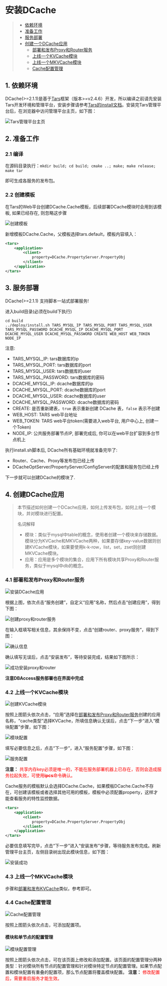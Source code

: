 # 安装DCache

> * [依赖环境](#1)
> * [准备工作](#2)
> * [服务部署](#3)
> * [创建一个DCache应用](#4)
>   * [部署和发布Proxy和Router服务](#4.1)
>   * [上线一个KVCache模块](#4.2)
>   * [上线一个MKVCache模块](#4.3)
>   * [Cache配置管理](#4.4)


## <a id = "1"></a> 1. 依赖环境

DCache(>=2.1.1)是基于[Tars](https://github.com/TarsCloud/Tars)框架（版本>=v2.4.6）开发，所以编译之前请先安装Tars开发环境和管理平台，安装步骤请参考[Tars的install文档](https://github.com/TarsCloud/Tars/blob/master/Install.zh.md)。安装完Tars管理平台后，在浏览器中访问管理平台主页，如下图：

![Tars管理平台主页](images/tars_mainPage.png)

## <a id = "2"></a> 2. 准备工作

### 2.1 编译

在源码目录执行：`mkdir build; cd build; cmake ..; make; make release; make tar`

即可生成各服务的发布包。

### 2.2 创建模板

在Tars的Web平台创建DCache.Cache模板，后续部署DCache模块时会用到该模板, 如果已经存在, 则忽略这步骤

![创建模板](images/tars_add_tmplate.png)

新增模板DCache.Cache，父模板选择tars.default，模板内容填入：

```xml
<tars>
    <application>
        <client>
            property=DCache.PropertyServer.PropertyObj
        </client>
    </application>
</tars>
```

## <a id = "3"></a> 3. 服务部署

DCache(>=2.1.1) 支持脚本一站式部署服务!

进入build目录(必须在build下执行)
```
cd build
../deploy/install.sh TARS_MYSQL_IP TARS_MYSQL_PORT TARS_MYSQL_USER TARS_MYSQL_PASSWORD DCACHE_MYSQL_IP DCACHE_MYSQL_PORT DCACHE_MYSQL_USER DCACHE_MYSQL_PASSWORD CREATE WEB_HOST WEB_TOKEN NODE_IP
```

注意:
- TARS_MYSQL_IP: tars数据库的ip
- TARS_MYSQL_PORT: tars数据库的port
- TARS_MYSQL_USER: tars数据库的user
- TARS_MYSQL_PASSWORD: tars数据库的密码
- DCACHE_MYSQL_IP: dcache数据库的ip
- DCACHE_MYSQL_PORT: dcache数据库的port
- DCACHE_MYSQL_USER: dcache数据库的user
- DCACHE_MYSQL_PASSWORD: dcache数据库的密码
- CREATE: 是否重新建表，`true` 表示重新创建 DCache 表，`false` 表示不创建
- WEB_HOST: TARS web平台地址
- WEB_TOKEN: TARS web平台token(需要进入web平台, 用户中心上, 创建一个Token)
- NODE_IP: 公共服务部署节点IP, 部署完成后, 你可以在web平台扩容到多台节点机上

执行install.sh脚本后, DCache所有基础环境就准备完毕了:
- Router、Cache、Proxy等发布包已经上传
- DCacheOptServer/PropertyServer/ConfigServer的配置和服务包已经上传

下一步就可以创建DCache的模块了.

## <a id = "4"></a> 4. 创建DCache应用

> 本节描述如何创建一个DCache应用，如何上传发布包，如何上线一个模块，并对模块进行配置。
>
> 名词解释
>
> * 模块：类似于mysql中table的概念，使用者创建一个模块来存储数据。模块分为KVCache和MKVCache两种，如果要存储key-value数据则创建KVCache模块，如果要使用k-k-row，list，set，zset则创建MKVCache模块。
> * 应用：应用是多个模块的集合，应用下所有模块共享Proxy和Router服务，类似于mysql中db的概念。

### <a id = "4.1"></a> 4.1 部署和发布Proxy和Router服务

![安装DCache应用](images/install_dcache_app.png)

根据上图，依次点击“服务创建”，自定义“应用”名称，然后点击“创建应用”，得到下图：

![创建proxy和router服务](images/create_proxy&router.png)

在输入框填写相关信息，其余保持不变，点击“创建router、proxy服务”，得到下图：

![确认信息](images/install_and_release.png)

确认填写无误后，点击“安装发布”，等待安装完成，结果如下图所示：

![成功安装proxy和router](images/install_proxy&router_succ.png)

**注意DBAccess服务部署也在界面中完成**

### <a id = "4.2"></a> 4.2 上线一个KVCache模块

![创建KVCache模块](images/create_KV_module.png)

按照上图箭头依次点击，“应用”选择在[部署和发布Proxy和Router服务](#5.2)创建的应用名称，“cache类型”选择KVCache，所填信息确认无误后，点击“下一步”进入“模块配置”步骤，如下图：

![模块配置](images/KV_module_conf.png)

填写必要信息之后，点击“下一步”，进入“服务配置”步骤，如下图：

![服务配置](images/KV_service_conf.png)

**注意：** <font color=red>共享内存key必须是唯一的，不能在服务部署机器上已存在，否则会造成服务拉起失败，可使用**ipcs**命令确认。</font>  

Cache服务的模板默认会选择DCache.Cache，如果模板DCache.Cache不存在，可创建该模板或者选择其他可用的模板，模板中必须配置property，这样才能查看服务的特性监控数据。

```xml
<tars>
    <application>
        <client>
            property=DCache.PropertyServer.PropertyObj
        </client>
    </application>
</tars>
```

必要信息填写完毕，点击“下一步”进入“安装发布”步骤，等待服务发布完成。刷新管理平台主页，左侧目录树出现此模块信息，如下图：

![安装成功](images/install_kv_succ.png)

### <a id = "4.3"></a> 4.3 上线一个MKVCache模块

步骤和[部署和发布KVCache](#5.3)类似，参考即可。

### <a id = "4.4"></a> 4.4 Cache配置管理

![Cache配置管理](images/cache_config.png)

按照上图箭头依次点击，可添加配置项。

#### 模块和单节点的配置管理

![模块配置管理](images/add_conf_for_module.png)

按照上图箭头依次点击，可在该页面上修改和添加配置。该页面的配置管理分两种类型：针对模块所有节点的配置管理和针对模块特定节点的配置管理。如果节点配置和模块配置有重叠的配置项，那么节点配置将覆盖模块配置。
**注意：** <font color=red>修改配置后，需要重启服务才能生效。</font>  

